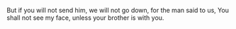 But if you will not send him, we will not go down, for the man said to us, You shall not see my face, unless your brother is with you.

